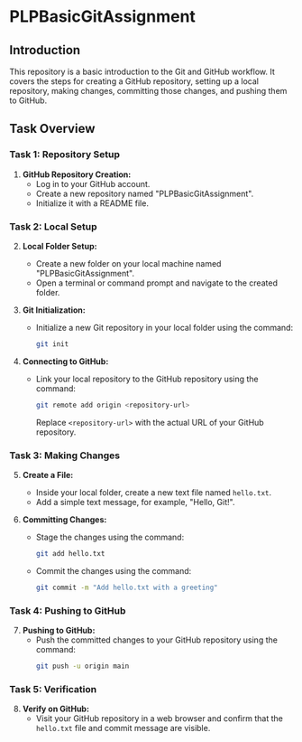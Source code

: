 # PLPBasicGitAssignment
## Introduction
This repository is a basic introduction to the Git and GitHub workflow. It covers the steps for creating a GitHub repository, setting up a local repository, making changes, committing those changes, and pushing them to GitHub.

## Task Overview

### Task 1: Repository Setup
1. **GitHub Repository Creation:**
   - Log in to your GitHub account.
   - Create a new repository named "PLPBasicGitAssignment".
   - Initialize it with a README file.

### Task 2: Local Setup
2. **Local Folder Setup:**
   - Create a new folder on your local machine named "PLPBasicGitAssignment".
   - Open a terminal or command prompt and navigate to the created folder.

3. **Git Initialization:**
   - Initialize a new Git repository in your local folder using the command:
     ```bash
     git init
     ```

4. **Connecting to GitHub:**
   - Link your local repository to the GitHub repository using the command:
     ```bash
     git remote add origin <repository-url>
     ```
     Replace `<repository-url>` with the actual URL of your GitHub repository.

### Task 3: Making Changes
5. **Create a File:**
   - Inside your local folder, create a new text file named `hello.txt`.
   - Add a simple text message, for example, "Hello, Git!".

6. **Committing Changes:**
   - Stage the changes using the command:
     ```bash
     git add hello.txt
     ```
   - Commit the changes using the command:
     ```bash
     git commit -m "Add hello.txt with a greeting"
     ```

### Task 4: Pushing to GitHub
7. **Pushing to GitHub:**
   - Push the committed changes to your GitHub repository using the command:
     ```bash
     git push -u origin main
     ```

### Task 5: Verification
8. **Verify on GitHub:**
   - Visit your GitHub repository in a web browser and confirm that the `hello.txt` file and commit message are visible.

